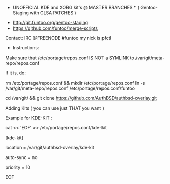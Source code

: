 * UNOFFICIAL KDE and XORG kit's @ MASTER BRANCHES *
( Gentoo-Staging with GLSA PATCHES )

- http://git.funtoo.org/gentoo-staging
- https://github.com/funtoo/merge-scripts

Contact:  IRC @FREENODE #funtoo my nick is pfctl


* Instructions:

Make sure that /etc/portage/repos.conf IS NOT a SYMLINK to /var/git/meta-repo/repos.conf

If it is, do: 

rm /etc/portage/repos.conf && mkdir /etc/portage/repos.conf 
ln -s /var/git/meta-repo/repos.conf /etc/portage/repos.conf/funtoo

cd /var/git/ && git clone https://github.com/AuthBSD/authbsd-overlay.git

Adding Kits ( you can use just THAT  you want )

Example for KDE-KIT :

cat << 'EOF' >> /etc/portage/repos.conf/kde-kit

[kde-kit]

location = /var/git/authbsd-overlay/kde-kit

auto-sync = no

priority = 10

EOF







